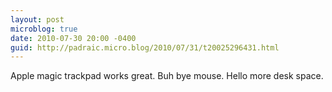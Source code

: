 ```yaml
---
layout: post
microblog: true
date: 2010-07-30 20:00 -0400
guid: http://padraic.micro.blog/2010/07/31/t20025296431.html
---
```

Apple magic trackpad works great. Buh bye mouse. Hello more desk space.

